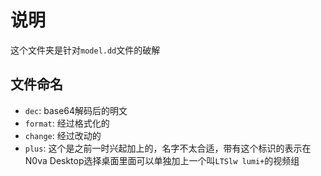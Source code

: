# 说明

这个文件夹是针对`model.dd`文件的破解

## 文件命名

+ `dec`: base64解码后的明文
+ `format`: 经过格式化的
+ `change`: 经过改动的
+ `plus`: 这个是之前一时兴起加上的，名字不太合适，带有这个标识的表示在N0va Desktop选择桌面里面可以单独加上一个叫`LTSlw lumi+`的视频组
